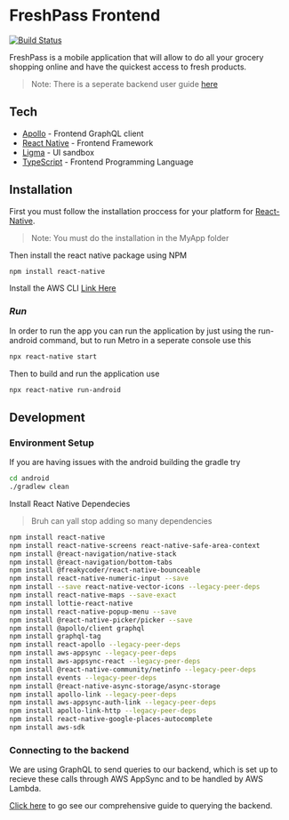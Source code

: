 # FreshPass Frontend

[![Build Status](https://travis-ci.org/joemccann/dillinger.svg?branch=master)](https://travis-ci.org/joemccann/dillinger)

FreshPass is a mobile application that will allow to do all your grocery shopping online and have the quickest access to fresh products. 

> Note: There is a seperate backend user guide [here](https://github.com/smart-groceries/freshpass_backend)

## Tech
- [Apollo] - Frontend GraphQL client
- [React Native] - Frontend Framework
- [Ligma] - UI sandbox
- [TypeScript] - Frontend Programming Language

## Installation
First you must follow the installation proccess for your platform for [React-Native](https://reactnative.dev/docs/environment-setup). 
> Note: You must do the installation in the MyApp folder 

 Then install the react native package using NPM 
```sh
npm install react-native
```
Install the AWS CLI 
[Link Here](https://aws.amazon.com/cli/)
### _Run_
In order to run the app you can run the application by just using the run-android command, but to run Metro in a seperate console use this
```sh
npx react-native start
```
Then to build and run the application use
```sh 
npx react-native run-android 
```
## Development
### Environment Setup
If you are having issues with the android building the gradle try 

```sh
cd android
./gradlew clean
```
Install React Native Dependecies
> Bruh can yall stop adding so many dependencies
```sh
npm install react-native
npm install react-native-screens react-native-safe-area-context
npm install @react-navigation/native-stack
npm install @react-navigation/bottom-tabs
npm install @freakycoder/react-native-bounceable
npm install react-native-numeric-input --save
npm install --save react-native-vector-icons --legacy-peer-deps
npm install react-native-maps --save-exact
npm install lottie-react-native
npm install react-native-popup-menu --save
npm install @react-native-picker/picker --save
npm install @apollo/client graphql
npm install graphql-tag
npm install react-apollo --legacy-peer-deps
npm install aws-appsync --legacy-peer-deps
npm install aws-appsync-react --legacy-peer-deps
npm install @react-native-community/netinfo --legacy-peer-deps
npm install events --legacy-peer-deps
npm install @react-native-async-storage/async-storage
npm install apollo-link --legacy-peer-deps
npm install aws-appsync-auth-link --legacy-peer-deps
npm install apollo-link-http --legacy-peer-deps
npm install react-native-google-places-autocomplete
npm install aws-sdk
```
### Connecting to the backend
We are using GraphQL to send queries to our backend, which is set up to recieve these calls through AWS AppSync and to be handled by AWS Lambda.

[Click here](https://github.com/smart-groceries/freshpass/blob/main/GraphQLDevGuide.md) to go see our comprehensive guide to querying the backend.


[//]: # (These are reference links used in the body of this note and get stripped out when the markdown processor does its job. There is no need to format nicely because it shouldn't be seen. Thanks SO - http://stackoverflow.com/questions/4823468/store-comments-in-markdown-syntax)

[Apollo]: <https://www.apollographql.com/docs/>
[Ligma]: <https://www.figma.com/>
[React Native]: <https://reactnative.dev/>
[TypeScript]: <https://www.typescriptlang.org/>
